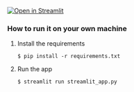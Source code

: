 [![Open in Streamlit](https://static.streamlit.io/badges/streamlit_badge_black_white.svg)](https://hero-wars-legends-draft-predictor.streamlit.app/)

### How to run it on your own machine

1. Install the requirements

   ```
   $ pip install -r requirements.txt
   ```

2. Run the app

   ```
   $ streamlit run streamlit_app.py
   ```

